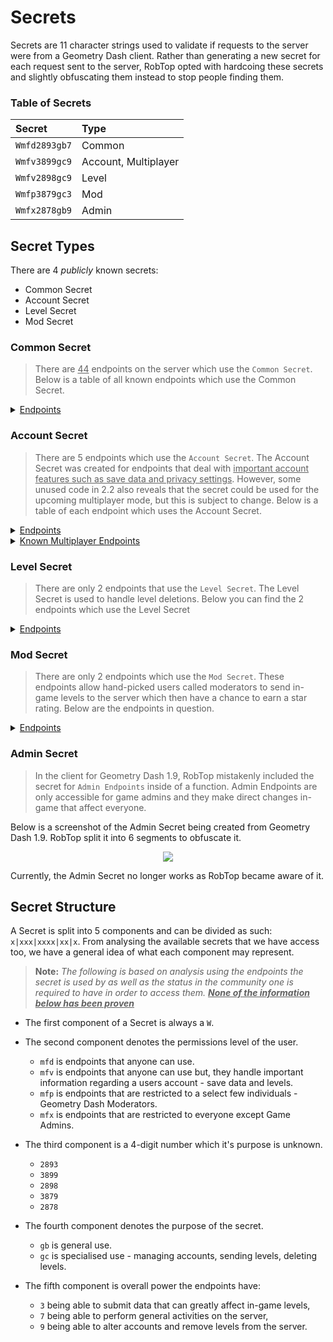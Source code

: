 # Secrets

Secrets are 11 character strings used to validate if requests to the server were from a Geometry Dash client. Rather than generating a new secret for each request sent to the server, RobTop opted with hardcoing these secrets and slightly obfuscating them instead to stop people finding them.

### Table of Secrets

|     Secret    |  Type                |
|:--------------|:---------------------|
| `Wmfd2893gb7` | Common               |
| `Wmfv3899gc9` | Account, Multiplayer |
| `Wmfv2898gc9` | Level                |
| `Wmfp3879gc3` | Mod                  |
| `Wmfx2878gb9` | Admin                |

## Secret Types

There are 4 *publicly* known secrets:
- Common Secret
- Account Secret
- Level Secret
- Mod Secret

### Common Secret

> There are <u>44</u> endpoints on the server which use the `Common Secret`. Below is a table of all known endpoints which use the Common Secret.

<details close>
<summary><u>Endpoints</u></summary>

<table>
    <tr><th><center>Endpoint</center></th></tr>
      <tr><td><a href="/#/endpoints/account/getAccountURL">https://www.boomlings.com/database/getAccountURL.php</a></td></tr>
      <tr><td><a href="/#/endpoints/social/acceptGJFriendRequest20">https://www.boomlings.com/database/acceptGJFriendRequest20.php</a></td></tr>  
      <tr><td><a href="/#/endpoints/social/blockGJUser20">https://www.boomlings.com/database/blockGJUser20.php</a></td></tr>
      <tr><td><a href="/#/endpoints/comment/deleteGJAccComment20">https://www.boomlings.com/database/deleteGJAccComment20.php</a></td></tr>        
      <tr><td><a href="/#/endpoints/comment/deleteGJComment20">https://www.boomlings.com/database/deleteGJComment20.php</a></td></tr>
      <tr><td><a href="/#/endpoints/social/deleteGJFriendRequests20">https://www.boomlings.com/database/deleteGJFriendRequests20.php</a></td></tr>
      <tr><td><a href="/#/endpoints/social/deleteGJMessages20">https://www.boomlings.com/database/deleteGJMessages20.php</a></td></tr>
      <tr><td><a href="/#/endpoints/level/downloadGJLevel22">https://www.boomlings.com/database/downloadGJLevel22.php</a></td></tr>
      <tr><td><a href="/#/endpoints/social/downloadGJMessage20">https://www.boomlings.com/database/downloadGJMessage20.php</a></td></tr>
      <tr><td><a href="/#/endpoints/comment/getGJAccountComments20">https://www.boomlings.com/database/getGJAccountComments20.php</a></td></tr>    
      <tr><td><a href="/#/endpoints/misc/getGJChallenges">https://www.boomlings.com/database/getGJChallenges.php</a></td></tr>
      <tr><td><a href="/#/endpoints/comment/getGJCommentHistory">https://www.boomlings.com/database/getGJCommentHistory.php</a></td></tr>
      <tr><td><a href="/#/endpoints/comment/getGJComments21">https://www.boomlings.com/database/getGJComments21.php</a></td></tr>
      <tr><td><a href="/#/endpoints/level/getGJDailyLevel">https://www.boomlings.com/database/getGJDailyLevel.php</a></td></tr>
      <tr><td><a href="/#/endpoints/social/getGJFriendRequests20">https://www.boomlings.com/database/getGJFriendRequests20.php</a></td></tr>      
      <tr><td><a href="/#/endpoints/level/getGJGauntlets21">https://www.boomlings.com/database/getGJGauntlets21.php</a></td></tr>
      <tr><td><a href="/#/endpoints/social/getGJLevelLists">https://www.boomlings.com/database/getGJLevelLists.php</a></td></tr>
      <tr><td><a href="/#/endpoints/level/getGJLevelScores211">https://www.boomlings.com/database/getGJLevelScores211.php</a></td></tr>
      <tr><td><a href="/#/endpoints/level/getGJLevelScoresPlat">https://www.boomlings.com/database/getGJLevelScoresPlat.php</a></td></tr>
      <tr><td><a href="/#/endpoints/level/getGJLevels21">https://www.boomlings.com/database/getGJLevels21.php</a></td></tr>
      <tr><td><a href="/#/endpoints/level/getGJMapPacks21">https://www.boomlings.com/database/getGJMapPacks21.php</a></td></tr>
      <tr><td><a href="/#/endpoints/social/getGJMessages20">https://www.boomlings.com/database/getGJMessages20.php</a></td></tr>
      <tr><td><a href="/#/endpoints/misc/getGJRewards">https://www.boomlings.com/database/getGJRewards.php</a></td></tr>
      <tr><td><a href="/#/endpoints/account/getGJScores20">https://www.boomlings.com/database/getGJScores20.php</a></td></tr>
      <tr><td><a href="/#/endpoints/level/getGJSongInfo">https://www.boomlings.com/database/getGJSongInfo.php</a></td></tr>
      <tr><td><a href="/#/endpoints/misc/getGJTopArtists">https://www.boomlings.com/database/getGJTopArtists.php</a></td></tr>
      <tr><td><a href="/#/endpoints/social/getGJUserList20">https://www.boomlings.com/database/getGJUserList20.php</a></td></tr>
      <tr><td><a href="/#/endpoints/account/getGJUsers20">https://www.boomlings.com/database/getGJUsers20.php</a></td></tr>
      <tr><td><a href="/#/endpoints/misc/getSaveData">https://www.boomlings.com/database/getSaveData.php</a></td></tr>
      <tr><td><a href="/#/endpoints/misc/likeGJItem211">https://www.boomlings.com/database/likeGJItem211.php</a></td></tr>
      <tr><td><a href="/#/endpoints/level/rateGJStars211">https://www.boomlings.com/database/rateGJStars211.php</a></td></tr>
      <tr><td><a href="/#/endpoints/social/readGJFriendRequest20">https://www.boomlings.com/database/readGJFriendRequest20.php</a></td></tr>
      <tr><td><a href="/#/endpoints/social/removeGJFriend20">https://www.boomlings.com/database/removeGJFriend20.php</a></td></tr>
      <tr><td><a href="/#/endpoints/level/reportGJLevel">https://www.boomlings.com/database/reportGJLevel.php</a></td></tr>
      <tr><td><a href="/#/endpoints/misc/requestUserAccess">https://www.boomlings.com/database/requestUserAccess.php</a></td></tr>
      <tr><td><a href="/#/endpoints/account/restoreGJItems">https://www.boomlings.com/database/restoreGJItems.php</a></td></tr>
      <tr><td><a href="/#/endpoints/social/unblockGJUser20">https://www.boomlings.com/database/unblockGJUser20.php</a></td></tr>
      <tr><td><a href="/#/endpoints/level/updateGJDesc20">https://www.boomlings.com/database/updateGJDesc20.php</a></td></tr>
      <tr><td><a href="/#/endpoints/account/updateGJUserScore22">https://www.boomlings.com/database/updateGJUserScore22.php</a></td></tr>
      <tr><td><a href="/#/endpoints/social/uploadFriendRequest20">https://www.boomlings.com/database/uploadFriendRequest20.php</a></td></tr>
      <tr><td><a href="/#/endpoints/comment/uploadGJAccComment20">https://www.boomlings.com/database/uploadGJAccComment20.php</a></td></tr>
      <tr><td><a href="/#/endpoints/comment/uploadGJComment21">https://www.boomlings.com/database/uploadGJComment21.php</a></td></tr>
      <tr><td><a href="/#/endpoints/level/uploadGJLevel21">https://www.boomlings.com/database/uploadGJLevel21.php</a></td></tr>
      <tr><td><a href="/#/endpoints/social/uploadGJLevelList">https://www.boomlings.com/database/uploadGJLevelList.php</a></td></tr>
      <tr><td><a href="/#/endpoints/social/uploadGJMessage20">https://www.boomlings.com/database/uploadGJMessage20.php</a></td></tr>
</table>

</details>  

### Account Secret

> There are 5 endpoints which use the `Account Secret`. The Account Secret was created for endpoints that deal with <u>important account features such as save data and privacy settings</u>. However, some unused code in 2.2 also reveals that the secret could be used for the upcoming multiplayer mode, but this is subject to change. Below is a table of each endpoint which uses the Account Secret.

<details close>
<summary><u>Endpoints</u></summary>

<table>
    <tr><th><center>Endpoint</center></th></tr>
    <tr><td><a href="/#/endpoints/account/registerGJAccount">http://www.boomlings.com/database/accounts/registerGJAccount.php</a></td></tr>     
    <tr><td><a href="/#/endpoints/account/loginGJAccount">http://www.boomlings.com/database/accounts/loginGJAccount.php</a></td></tr>
    <tr><td><a href="/#/endpoints/account/syncGJAccountNew">http://geometrydash.com/database/accounts/syncGJAccountNew.php</a></td></tr>        
    <tr><td><a href="/#/endpoints/account/backupGJAccountNew">http://geometrydash.com/database/accounts/backupGJAccountNew.php</a></td></tr>    
    <tr><td><a href="/#/endpoints/account/updateGJAccSettings20">http://www.boomlings.com/database/updateGJAccSettings20.php</a></td></tr>    
</table>

</details>

<details close>
<summary><u>Known Multiplayer Endpoints</u></summary>

<table>
    <tr><th><center>Endpoint</center></th></tr>
    <tr><td><a href="/#/endpoints/multiplayer/exitMPLobby">http://www.boomlings.com/database/exitMPLobby.php</a></td></tr>     
    <tr><td><a href="/#/endpoints/multiplayer/joinMPLobby">http://www.boomlings.com/database/joinMPLobby.php</a></td></tr>      
    <tr><td><a href="/#/endpoints/multiplayer/uploadMPComment">http://www.boomlings.com/database/uploadMPComment.php</a></td></tr>    
</table>

</details>

### Level Secret

> There are only 2 endpoints that use the `Level Secret`. The Level Secret is used to handle level deletions. Below you can find the 2 endpoints which use the Level Secret

<details close>
<summary><u>Endpoints</u></summary>

<table>
    <tr><th><center>Endpoint</center></th></tr>
    <tr><td><a href="/#/endpoints/level/deleteGJLevelUser20">http://www.boomlings.com/database/deleteGJLevelUser20.php</a></td></tr>
    <tr><td><a href="/#/endpoints/lists/deleteGJLevelList">http://www.boomlings.com/database/deleteGJLevelList.php</a></td></tr>
    </table>
</details>

### Mod Secret

> There are only 2 endpoints which use the `Mod Secret`. These endpoints allow hand-picked users called moderators to send in-game levels to the server which then have a chance to earn a star rating. Below are the endpoints in question.

<details close>
<summary><u>Endpoints</u></summary>

<table>
    <tr><th><center>Endpoint</center></th></tr>
    <tr><td><a href="/#/endpoints/level/rateGJDemon21">http://www.boomlings.com/database/rateGJDemon21.php</a></td></tr>
    <tr><td><a href="/#/endpoints/level/suggestGJStars20">http://www.boomlings.com/database/suggestGJStars20.php</a></td></tr>
    </table>
</details>

### Admin Secret

> In the client for Geometry Dash 1.9, RobTop mistakenly included the secret for `Admin Endpoints` inside of a function. Admin Endpoints are only accessible for game admins and they make direct changes in-game that affect everyone.

Below is a screenshot of the Admin Secret being created from Geometry Dash 1.9. RobTop split it into 6 segments to obfuscate it.

<link rel="stylesheet" href="stylesheets/imageStyles.css">
<center>
<img src="https://raw.githubusercontent.com/Wyliemaster/gddocs/master/assets/screenshots/admin_secret.png" class="admin">
</center>

Currently, the Admin Secret no longer works as RobTop became aware of it.

<!-- todo: clean-up + explain reasoning clearer-->

## Secret Structure

A Secret is split into 5 components and can be divided as such: `x|xxx|xxxx|xx|x`. From analysing the available secrets that we have access too, we have a general idea of what each component may represent.

> **Note:** *The following is based on analysis using the endpoints the secret is used by as well as the status in the community one is required to have in order to access them. **<u>None of the information below has been proven</u>***

- The first component of a Secret is always a `W`.

- The second component denotes the permissions level of the user.
    - `mfd` is endpoints that anyone can use.
    - `mfv` is endpoints that anyone can use but, they handle important information regarding a users account - save data and levels.
    - `mfp` is endpoints that are restricted to a select few individuals - Geometry Dash Moderators.
    - `mfx` is endpoints that are restricted to everyone except Game Admins.

- The third component is a 4-digit number which it's purpose is unknown.
    - `2893`
    - `3899`
    - `2898`
    - `3879`
    - `2878`

- The fourth component denotes the purpose of the secret.
    - `gb` is general use.
    - `gc` is specialised use - managing accounts, sending levels, deleting levels.

- The fifth component is overall power the endpoints have:
    - `3` being able to submit data that can greatly affect in-game levels,
    - `7` being able to perform general activities on the server,
    - `9` being able to alter accounts and remove levels from the server.
